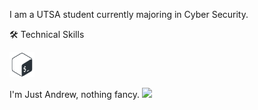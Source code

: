 I am a UTSA student currently majoring in Cyber Security.

:hammer_and_wrench: Technical Skills
<div>
  <img src="https://github.com/devicons/devicon/blob/master/icons/bash/bash-plain.svg" title="Bash" alt="bash" width="40" height="40"/>&nbsp;
</div>
<p> </p>
I'm Just Andrew, nothing fancy.
    <img src=https://1drv.ms/i/s!Av9AmdmklJbYlHQVfOFUED1UzQoC?e/>
</div>
